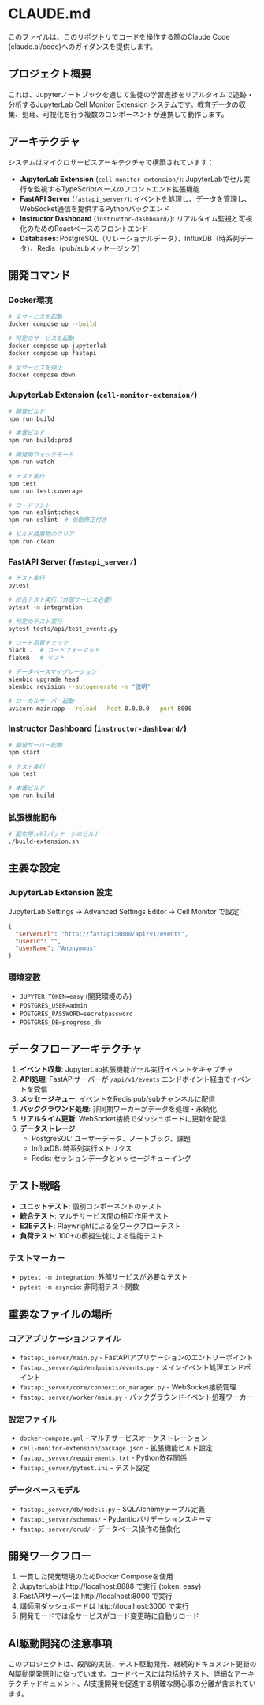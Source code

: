 # CLAUDE.md

このファイルは、このリポジトリでコードを操作する際のClaude Code (claude.ai/code)へのガイダンスを提供します。

## プロジェクト概要

これは、Jupyterノートブックを通じて生徒の学習進捗をリアルタイムで追跡・分析するJupyterLab Cell Monitor Extension システムです。教育データの収集、処理、可視化を行う複数のコンポーネントが連携して動作します。

## アーキテクチャ

システムはマイクロサービスアーキテクチャで構築されています：

- **JupyterLab Extension** (`cell-monitor-extension/`): JupyterLabでセル実行を監視するTypeScriptベースのフロントエンド拡張機能
- **FastAPI Server** (`fastapi_server/`): イベントを処理し、データを管理し、WebSocket通信を提供するPythonバックエンド
- **Instructor Dashboard** (`instructor-dashboard/`): リアルタイム監視と可視化のためのReactベースのフロントエンド
- **Databases**: PostgreSQL（リレーショナルデータ）、InfluxDB（時系列データ）、Redis（pub/subメッセージング）

## 開発コマンド

### Docker環境
```bash
# 全サービスを起動
docker compose up --build

# 特定のサービスを起動
docker compose up jupyterlab
docker compose up fastapi

# 全サービスを停止
docker compose down
```

### JupyterLab Extension (`cell-monitor-extension/`)
```bash
# 開発ビルド
npm run build

# 本番ビルド
npm run build:prod

# 開発用ウォッチモード
npm run watch

# テスト実行
npm test
npm run test:coverage

# コードリント
npm run eslint:check
npm run eslint  # 自動修正付き

# ビルド成果物のクリア
npm run clean
```

### FastAPI Server (`fastapi_server/`)
```bash
# テスト実行
pytest

# 統合テスト実行（外部サービス必要）
pytest -m integration

# 特定のテスト実行
pytest tests/api/test_events.py

# コード品質チェック
black .  # コードフォーマット
flake8   # リント

# データベースマイグレーション
alembic upgrade head
alembic revision --autogenerate -m "説明"

# ローカルサーバー起動
uvicorn main:app --reload --host 0.0.0.0 --port 8000
```

### Instructor Dashboard (`instructor-dashboard/`)
```bash
# 開発サーバー起動
npm start

# テスト実行
npm test

# 本番ビルド
npm run build
```

### 拡張機能配布
```bash
# 配布用.whlパッケージのビルド
./build-extension.sh
```

## 主要な設定

### JupyterLab Extension 設定
JupyterLab Settings → Advanced Settings Editor → Cell Monitor で設定:
```json
{
  "serverUrl": "http://fastapi:8000/api/v1/events",
  "userId": "",
  "userName": "Anonymous"
}
```

### 環境変数
- `JUPYTER_TOKEN=easy` (開発環境のみ)
- `POSTGRES_USER=admin`
- `POSTGRES_PASSWORD=secretpassword`
- `POSTGRES_DB=progress_db`

## データフローアーキテクチャ

1. **イベント収集**: JupyterLab拡張機能がセル実行イベントをキャプチャ
2. **API処理**: FastAPIサーバーが `/api/v1/events` エンドポイント経由でイベントを受信
3. **メッセージキュー**: イベントをRedis pub/subチャンネルに配信
4. **バックグラウンド処理**: 非同期ワーカーがデータを処理・永続化
5. **リアルタイム更新**: WebSocket接続でダッシュボードに更新を配信
6. **データストレージ**:
   - PostgreSQL: ユーザーデータ、ノートブック、課題
   - InfluxDB: 時系列実行メトリクス
   - Redis: セッションデータとメッセージキューイング

## テスト戦略

- **ユニットテスト**: 個別コンポーネントのテスト
- **統合テスト**: マルチサービス間の相互作用テスト
- **E2Eテスト**: Playwrightによる全ワークフローテスト
- **負荷テスト**: 100+の模擬生徒による性能テスト

### テストマーカー
- `pytest -m integration`: 外部サービスが必要なテスト
- `pytest -m asyncio`: 非同期テスト関数

## 重要なファイルの場所

### コアアプリケーションファイル
- `fastapi_server/main.py` - FastAPIアプリケーションのエントリーポイント
- `fastapi_server/api/endpoints/events.py` - メインイベント処理エンドポイント
- `fastapi_server/core/connection_manager.py` - WebSocket接続管理
- `fastapi_server/worker/main.py` - バックグラウンドイベント処理ワーカー

### 設定ファイル
- `docker-compose.yml` - マルチサービスオーケストレーション
- `cell-monitor-extension/package.json` - 拡張機能ビルド設定
- `fastapi_server/requirements.txt` - Python依存関係
- `fastapi_server/pytest.ini` - テスト設定

### データベースモデル
- `fastapi_server/db/models.py` - SQLAlchemyテーブル定義
- `fastapi_server/schemas/` - Pydanticバリデーションスキーマ
- `fastapi_server/crud/` - データベース操作の抽象化

## 開発ワークフロー

1. 一貫した開発環境のためDocker Composeを使用
2. JupyterLabは http://localhost:8888 で実行 (token: easy)
3. FastAPIサーバーは http://localhost:8000 で実行
4. 講師用ダッシュボードは http://localhost:3000 で実行
5. 開発モードでは全サービスがコード変更時に自動リロード

## AI駆動開発の注意事項

このプロジェクトは、段階的実装、テスト駆動開発、継続的ドキュメント更新のAI駆動開発原則に従っています。コードベースには包括的テスト、詳細なアーキテクチャドキュメント、AI支援開発を促進する明確な関心事の分離が含まれています。
